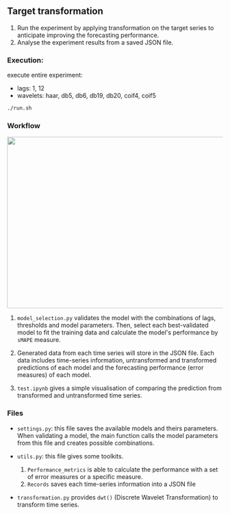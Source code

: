 ## Target transformation

1. Run the experiment by applying transformation on the target series to anticipate improving the forecasting performance.
2. Analyse the experiment results from a saved JSON file.

### Execution:
<!-- for testing:
- lags: 1, 12
- wavelets: haar, db5, db6, db19, db20, coif4, coif5
```bash
./run_test.sh
``` -->
execute entire experiment:
- lags: 1, 12
- wavelets: haar, db5, db6, db19, db20, coif4, coif5
```bash
./run.sh
```

### Workflow
<img src="https://imgur.com/NiWCgUn.png" width="900" height="400">


1. <code>model_selection.py</code> validates the model with the combinations of lags, thresholds and model parameters. Then, select each best-validated model to fit the training data and calculate the model's performance by <code>sMAPE</code> measure.

2. Generated data from each time series will store in the JSON file. Each data includes time-series information, untransformed and transformed predictions of each model and the forecasting performance (error measures) of each model.

3. <code>test.ipynb</code> gives a simple visualisation of comparing the prediction from transformed and untransformed time series.

### Files

- <code>settings.py</code>: this file saves the available models and theirs parameters. When validating a model, the main function calls the model parameters from this file and creates possible combinations.

- <code>utils.py</code>: this file gives some toolkits.
  1. <code>Performance_metrics</code> is able to calculate the performance with a set of error measures or a specific measure.
  2. <code>Records</code> saves each time-series information into a JSON file

- <code>transformation.py</code> provides <code>dwt()</code> (Discrete Wavelet Transformation) to transform time series.

